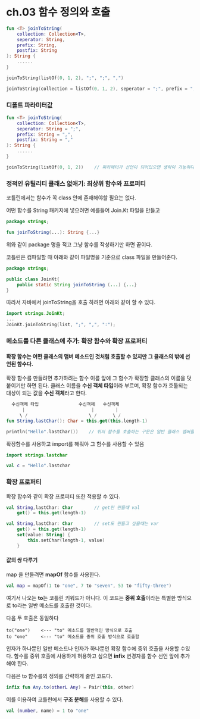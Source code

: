 # ch.03 함수 정의와 호출



```kotlin
fun <T> joinToString(
    collection: Collection<T>,
    seperator: String,
    prefix: String,
    postfix: String
): String {
    ......
}

joinToString(listOf(0, 1, 2), ";", ";", ",")

joinToString(collection = listOf(0, 1, 2), seperator = ";", prefix = ";", postfix = ",")    // 명시적으로 이름에 인자를 붙일 수 있음
```

### 디폴트 파라미터값

```kotlin
fun <T> joinToString(
    collection: Collection<T>,
    seperator: String = ";",
    prefix: String = ",",
    postfix: String = ","
): String {
    ......
}

joinToString(listOf(0, 1, 2))    // 파라메터가 선언이 되어있으면 생략이 가능하다.
```

### 정적인 유틸리티 클래스 없애기: 최상위 함수와 프로퍼티

코틀린에서는 함수가 꼭 class 안에 존재해야할 필요는 없다.

어떤 함수를 String 패키지에 넣으려면 예를들어 Join.Kt 파일을 만들고

```kotlin
package strings;

fun joinToString(...): String {...}
```

위와 같이 package 명을 적고 그냥 함수를 작성하기만 하면 끝이다.

코틀린은 컴파일할 때 아래와 같이 파일명을 기준으로 class 파일을 만들어준다.

```java
package strings;

public class JoinKt{
    public static String joinToString (...) {...}
}
```

따라서 자바에서 joinToString을 호출 하려면 아래와 같이 할 수 있다.

```kotlin
import strings.JoinKt;
...
JoinKt.joinToString(list, ";", ",", ":");
```

### 메소드를 다른 클래스에 추가: 확장 함수와 확장 프로퍼티

#### 확장 함수는 어떤 클래스의 맴버 메소드인 것처럼 호출할 수 있지만 그 클래스의 밖에 선언된 함수다.

확장 함수를 만들려면 추가하려는 함수 이름 앞에 그 함수가 확장할 클래스의 이름을 덧붙이기만 하면 된다. 클래스 이름을 **수신 객체 타입**이라 부르며, 확장 함수가 호툴되는 대상이 되는 값을 **수신 객체**라고 한다.

```kotlin
  수신객체 타입               수신객체   수신객체
      |                         |        |
     \ /                       \ /      \ /
fun String.lastChar(): Char = this.get(this.length-1)

println("Hello".lastChar())    // 위의 함수를 호출하는 구문은 일반 클래스 맴버를 호출하는 구문과 같다.
```

확장함수를 사용하고 import를 해줘야 그 함수를 사용할 수 있음

```kotlin
import strings.lastchar

val c = "Hello".lastchar
```

### 확장 프로퍼티

확장 함수와 같이 확장 프로퍼티 또한 적용할 수 있다.

```kotlin
val String,lastChar: Char        // get만 만들때 val
    get() = this.get(length-1)

val String,lastChar: Char        // set도 만들고 싶을때는 var
    get() = this.get(length-1)
    set(value: String) {
        this.setChar(length-1, value)
    }
```

#### 값의 쌍 다루기

map 을 만들려면 **mapOf** 함수를 사용한다.

```kotlin
val map = mapOf(1 to "one", 7 to "seven", 53 to "fifty-three")
```

여기서 나오는 **to**는 코틀린 키워드가 아니다. 이 코드는 **중위 호출**이라는 특별한 방식으로 to라는 일반 메소드를 호출한 것이다.

다음 두 호출은 동일하다

```text
to("one")    <--- "to" 메소드를 일반적인 방식으로 호출
to "one"     <--- "to" 메소드를 중위 호출 방식으로 호출함
```

인자가 하나뿐인 일반 메소드나 인자가 하나뿐인 확장 함수에 중위 호출을 사용할 수있다. 함수를 중위 호출에 사용하게 허용하고 싶으면 **infix** 변경자를 함수 선언 앞에 추가해야 한다.

다음은 to 함수를의 정의를 간략하게 줄인 코드다.

```kotlin
infix fun Any.to(otherL Any) = Pair(this, other)
```

이를 이용하여 코틀린에서 **구조 분해**를 사용할 수 있다.

```kotlin
val (number, name) = 1 to "one"
```

